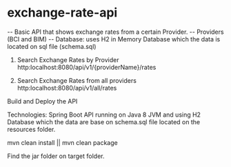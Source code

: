 # exchange-rate-api
-- Basic API that shows exchange rates from a certain Provider.
-- Providers (BCI and BIM)
-- Database: uses H2 in Memory Database which the data is located on sql file (schema.sql)

1. Search Exchange Rates by Provider
   http:localhost:8080/api/v1/{providerName}/rates

2. Search Exchange Rates from all providers
   http:localhost:8080/api/v1/all/rates

Build and Deploy the API

 Technologies: Spring Boot API running on Java 8 JVM and using H2 Database which the data are base on schema.sql file located on the resources folder.

 mvn clean install || mvn clean package

 Find the jar folder on target folder.
